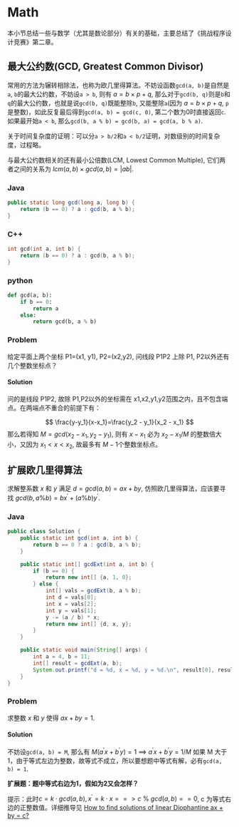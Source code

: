 # Math

本小节总结一些与数学（尤其是数论部分）有关的基础，主要总结了《挑战程序设计竞赛》第二章。

## 最大公约数(GCD, Greatest Common Divisor)

常用的方法为辗转相除法，也称为欧几里得算法。不妨设函数`gcd(a, b)`是自然是`a`, `b`的最大公约数，不妨设`a > b`, 则有 $a = b \times p + q$, 那么对于`gcd(b, q)`则是`b`和`q`的最大公约数，也就是说`gcd(b, q)`既能整除`b`, 又能整除`a`(因为 $a = b \times p + q$, `p`是整数)，如此反复最后得到`gcd(a, b) = gcd(c, 0)`, 第二个数为0时直接返回`c`. 如果最开始`a < b`, 那么`gcd(b, a % b) = gcd(b, a) = gcd(a, b % a)`.

关于时间复杂度的证明：可以分`a > b/2`和`a < b/2`证明，对数级别的时间复杂度，过程略。

与最大公约数相关的还有最小公倍数(LCM, Lowest Common Multiple), 它们两者之间的关系为 $lcm(a, b) \times gcd(a, b) = |ab|$.

### Java

```java
public static long gcd(long a, long b) {
    return (b == 0) ? a : gcd(b, a % b);
}
```

### C++

```cpp
int gcd(int a, int b) {
    return (b == 0) ? a : gcd(b, a % b);
}
```

### python

```python
def gcd(a, b):
    if b == 0:
        return a
    else:
        return gcd(b, a % b)
```

### Problem

给定平面上两个坐标 P1=(x1, y1), P2=(x2,y2), 问线段 P1P2 上除 P1, P2以外还有几个整数坐标点？

#### Solution

问的是线段 P1P2, 故除 P1,P2以外的坐标需在 x1,x2,y1,y2范围之内，且不包含端点。在两端点不重合的前提下有：

$$
\frac{y-y_1}{x-x_1}=\frac{y_2 - y_1}{x_2 - x_1}
$$
那么若得知 $M = gcd(x_2 - x_1, y_2 - y_1)$, 则有 $x - x_1$ 必为 $x_2 - x_1 / M$ 的整数倍大小，又因为 $x_1 < x < x_2$, 故最多有 $M - 1$个整数坐标点。

## 扩展欧几里得算法

求解整系数 $x$ 和 $y$ 满足 $d = gcd(a, b) = ax + by$, 仿照欧几里得算法，应该要寻找 $gcd(b, a \% b) = bx^\prime + (a \% b)y^\prime$.

### Java

```java
public class Solution {
    public static int gcd(int a, int b) {
        return b == 0 ? a : gcd(b, a % b);
    }

    public static int[] gcdExt(int a, int b) {
        if (b == 0) {
            return new int[] {a, 1, 0};
        } else {
            int[] vals = gcdExt(b, a % b);
            int d = vals[0];
            int x = vals[2];
            int y = vals[1];
            y -= (a / b) * x;
            return new int[] {d, x, y};
        }
    }

    public static void main(String[] args) {
        int a = 4, b = 11;
        int[] result = gcdExt(a, b);
        System.out.printf("d = %d, x = %d, y = %d.\n", result[0], result[1], result[2]);
    }
}
```

### Problem

求整数 $x$ 和 $y$ 使得 $ax+by=1$.

#### Solution

不妨设`gcd(a, b) = M`, 那么有 $M(a^\prime x+b^\prime y)=1$ ==> $a^\prime x+b^\prime y=1/M$ 如果 M 大于1，由于等式左边为整数，故等式不成立，所以要想题中等式有解，必有`gcd(a, b) = 1`.

**扩展题：题中等式右边为1，假如为2又会怎样？**

提示：此时$c = k \cdot gcd(a, b), x^\prime = k\cdot x ==> c\ \%\ gcd(a, b) == 0$, c 为等式右边的正整数值。详细推导见 [How to find solutions of linear Diophantine ax + by = c?](http://math.stackexchange.com/questions/20717/how-to-find-solutions-of-linear-diophantine-ax-by-c)

